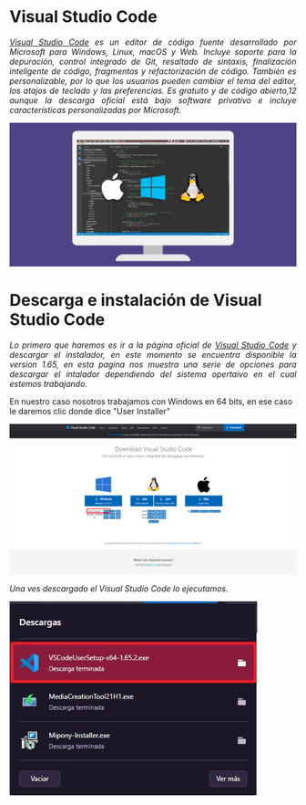 # <b>Visual Studio Code </b>
<cite style="display:block; text-align: justify">[Visual Studio Code][1_0] es un editor de código fuente desarrollado por Microsoft para Windows, Linux, macOS y Web. Incluye soporte para la depuración, control integrado de Git, resaltado de sintaxis, finalización inteligente de código, fragmentos y refactorización de código. También es personalizable, por lo que los usuarios pueden cambiar el tema del editor, los atajos de teclado y las preferencias. Es gratuito y de código abierto,1​2​ aunque la descarga oficial está bajo software privativo e incluye características personalizadas por Microsoft.</cite>

[1_0]:https://es.wikipedia.org/wiki/Visual_Studio_Code

[1_1]:https://code.visualstudio.com/download

![visual](img-Visual//img0.webp) 

# <b>Descarga e instalación de Visual Studio Code </b>
<cite style="display:block; text-align: justify">Lo primero que haremos es ir a la página oficial de [Visual Studio Code][1_1] y descargar el instalador, en este momento se encuentra disponible la version 1.65, en esta pagina nos muestra una serie de opciones para descargar el intalador dependiendo del sistema opertaivo en el cual estemos trabajando.

En nuestro caso nosotros trabajamos con Windows en 64 bits, en ese caso le daremos clic donde dice "User Installer" </cite>

![visual](img-Visual//img1.png) 

<cite style="display:block; text-align: justify">Una ves descargado el Visual Studio Code lo ejecutamos.</cite>

![visual](img-Visual/img2.jpeg)
